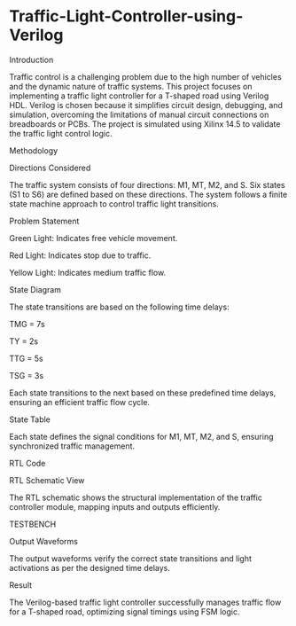 # Traffic-Light-Controller-using-Verilog
Introduction

Traffic control is a challenging problem due to the high number of vehicles and the dynamic nature of traffic systems. This project focuses on implementing a traffic light controller for a T-shaped road using Verilog HDL. Verilog is chosen because it simplifies circuit design, debugging, and simulation, overcoming the limitations of manual circuit connections on breadboards or PCBs. The project is simulated using Xilinx 14.5 to validate the traffic light control logic.

Methodology

Directions Considered

The traffic system consists of four directions: M1, MT, M2, and S. Six states (S1 to S6) are defined based on these directions. The system follows a finite state machine approach to control traffic light transitions.

Problem Statement

Green Light: Indicates free vehicle movement.

Red Light: Indicates stop due to traffic.

Yellow Light: Indicates medium traffic flow.

State Diagram

The state transitions are based on the following time delays:

TMG = 7s

TY = 2s

TTG = 5s

TSG = 3s

Each state transitions to the next based on these predefined time delays, ensuring an efficient traffic flow cycle.

State Table

Each state defines the signal conditions for M1, MT, M2, and S, ensuring synchronized traffic management.

RTL Code

RTL Schematic View

The RTL schematic shows the structural implementation of the traffic controller module, mapping inputs and outputs efficiently.

TESTBENCH

Output Waveforms

The output waveforms verify the correct state transitions and light activations as per the designed time delays.

Result

The Verilog-based traffic light controller successfully manages traffic flow for a T-shaped road, optimizing signal timings using FSM logic.
